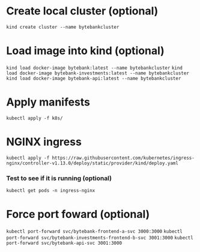 # Create local cluster (optional)

`kind create cluster --name bytebankcluster`

# Load image into kind (optional)

`kind load docker-image bytebank:latest --name bytebankcluster`
`kind load docker-image bytebank-investments:latest --name bytebankcluster`
`kind load docker-image bytebank-api:latest --name bytebankcluster`

# Apply manifests

`kubectl apply -f k8s/`

# NGINX ingress

`kubectl apply -f https://raw.githubusercontent.com/kubernetes/ingress-nginx/controller-v1.13.0/deploy/static/provider/kind/deploy.yaml`

  ### Test to see if it is running (optional)
  `kubectl get pods -n ingress-nginx`

# Force port foward (optional)

`kubectl port-forward svc/bytebank-frontend-a-svc 3000:3000`
`kubectl port-forward svc/bytebank-investments-frontend-b-svc 3001:3000`
`kubectl port-forward svc/bytebank-api-svc 3001:3000`

